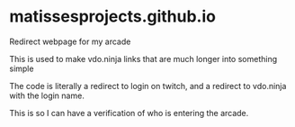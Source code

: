 # matissesprojects.github.io
Redirect webpage for my arcade

This is used to make vdo.ninja links that are much longer into something simple

The code is literally a redirect to login on twitch, and a redirect to vdo.ninja with the login name.

This is so I can have a verification of who is entering the arcade.
